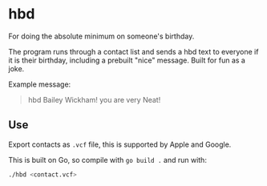 # hbd

For doing the absolute minimum on someone's birthday.

The program runs through a contact list and sends a hbd text to everyone if it is their birthday, including a prebuilt "nice" message. Built for fun as a joke.


Example message:
> hbd Bailey Wickham! you are very Neat!


## Use
Export contacts as `.vcf` file, this is supported by Apple and Google.

This is built on Go, so compile with `go build .` and run with:
```bash
./hbd <contact.vcf>
```
